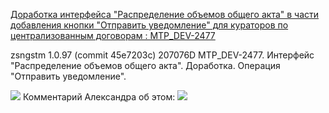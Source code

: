
[Доработка интерфейса "Распределение объемов общего акта" в части добавления кнопки "Отправить уведомление" для кураторов по централизованным договорам : MTP_DEV-2477](https://yt.surgutneftegas.ru:4443/issue/MTP_DEV-2477)

zsngstm 1.0.97 (commit 45e7203c)
207076D МТР_DEV-2477. Интерфейс "Распределение объемов общего акта". Доработка. Операция "Отправить уведомление".


![](ms-teams_HPjKKmCcAw.png)
Комментарий Александра об этом:
![](chrome_7MQfovg1eu.png)
